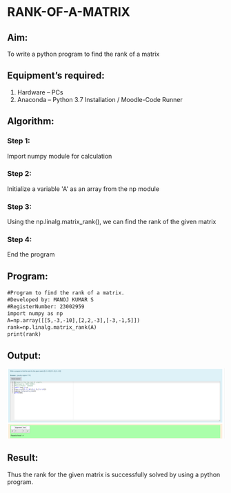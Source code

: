 # RANK-OF-A-MATRIX
## Aim:
To write a python program to find the rank of a matrix
## Equipment’s required:
1. 	Hardware – PCs
2. 	Anaconda – Python 3.7 Installation / Moodle-Code Runner
## Algorithm:
### Step 1: 
Import numpy module for calculation
### Step 2: 
Initialize a variable 'A' as an array from the np module
### Step 3:
 Using the np.linalg.matrix_rank(), we can find the rank of the given matrix
### Step 4:
End the program 
## Program:
```
#Program to find the rank of a matrix.
#Developed by: MANOJ KUMAR S
#RegisterNumber: 23002959
import numpy as np
A=np.array([[5,-3,-10],[2,2,-3],[-3,-1,5]])
rank=np.linalg.matrix_rank(A)
print(rank)

```
## Output:
![Output](./rank-1.png)
## Result:
Thus the rank for the given matrix is successfully solved by  using a python program.

